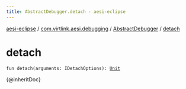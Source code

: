 ```yaml
---
title: AbstractDebugger.detach - aesi-eclipse
---
```


[aesi-eclipse](../../index.html) / [com.virtlink.aesi.debugging](../index.html) / [AbstractDebugger](index.html) / [detach](.)

# detach

`fun detach(arguments: IDetachOptions): `[`Unit`](https://kotlinlang.org/api/latest/jvm/stdlib/kotlin/-unit/index.html)

{@inheritDoc}

